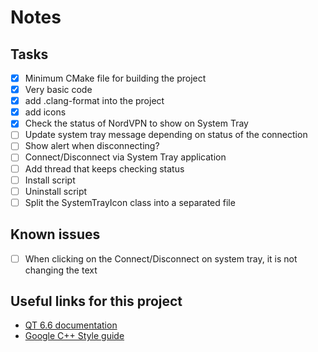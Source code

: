 # Notes

## Tasks

- [x] Minimum CMake file for building the project
- [x] Very basic code
- [x] add .clang-format into the project
- [x] add icons
- [x] Check the status of NordVPN to show on System Tray
- [ ] Update system tray message depending on status of the connection
- [ ] Show alert when disconnecting?
- [ ] Connect/Disconnect via System Tray application
- [ ] Add thread that keeps checking status
- [ ] Install script
- [ ] Uninstall script
- [ ] Split the SystemTrayIcon class into a separated file

## Known issues

- [ ] When clicking on the Connect/Disconnect on system tray, it is not changing the text

## Useful links for this project

- [QT 6.6 documentation](https://doc.qt.io/qt-6/)
- [Google C++ Style guide](https://google.github.io/styleguide/cppguide.html)

